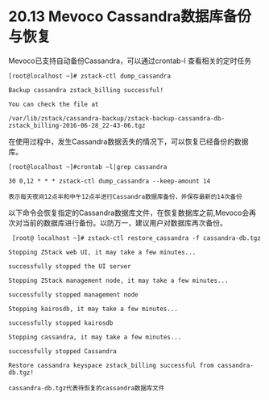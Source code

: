 # 20.13 Mevoco Cassandra数据库备份与恢复

Mevoco已支持自动备份Cassandra，可以通过crontab-l 查看相关的定时任务

`[root@localhost ~]# zstack-ctl dump_cassandra`

`Backup cassandra zstack_billing successful!`

`You can check the file at`

`/var/lib/zstack/cassandra-backup/zstack-backup-cassandra-db-zstack_billing-2016-06-28_22-43-06.tgz`


在使用过程中，发生Cassandra数据丢失的情况下，可以恢复已经备份的数据库。

`[root@localhost ~]#crontab –l|grep cassandra`

`30 0,12 * * * zstack-ctl dump_cassandra --keep-amount 14`

`表示每天夜间12点半和中午12点半进行Cassandra数据库备份，并保存最新的14次备份`


以下命令会恢复指定的Cassandra数据库文件，在恢复数据库之前,Mevoco会再次对当前的数据库进行备份。以防万一，建议用户对数据库再次备份。

` [root@ localhost ~]# zstack-ctl restore_cassandra -f cassandra-db.tgz`

`Stopping ZStack web UI, it may take a few minutes...`

`successfully stopped the UI server`

`Stopping ZStack management node, it may take a few minutes...`

`successfully stopped management node`

`Stopping kairosdb, it may take a few minutes...`

`successfully stopped kairosdb`

`Stopping cassandra, it may take a few minutes...`

`successfully stopped Cassandra`

`Restore cassandra keyspace zstack_billing successful from cassandra-db.tgz!`

`cassandra-db.tgz代表待恢复的cassandra数据库文件`




